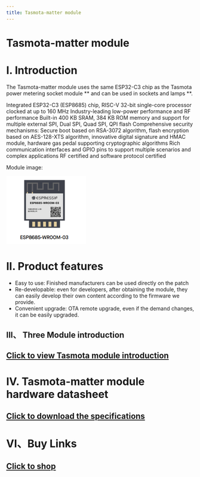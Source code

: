 ```yaml
---
title: Tasmota-matter module
---
```


# Tasmota-matter module




# I. Introduction
The Tasmota-matter module uses the same ESP32-C3 chip as the Tasmota power metering socket module ** and can be used in sockets and lamps **.

Integrated ESP32-C3 (ESP8685) chip, RISC-V 32-bit single-core processor clocked at up to 160 MHz
Industry-leading low-power performance and RF performance
Built-in 400 KB SRAM, 384 KB ROM memory and support for multiple external SPI, Dual SPI, Quad SPI, QPI flash
Comprehensive security mechanisms: Secure boot based on RSA-3072 algorithm, flash encryption based on AES-128-XTS algorithm, innovative digital signature and HMAC module, hardware gas pedal supporting cryptographic algorithms
Rich communication interfaces and GPIO pins to support multiple scenarios and complex applications
RF certified and software protocol certified

Module image:

![esp32c3图片](/assets/images/matter/8685-03.png)

# II. Product features

- Easy to use: Finished manufacturers can be used directly on the patch
- Re-developable: even for developers, after obtaining the module, they can easily develop their own content according to the firmware we provide.
- Convenient upgrade: OTA remote upgrade, even if the demand changes, it can be easily upgraded.

## III、 Three Module introduction ##
## [Click to view Tasmota module introduction](../../services_support/tasmota/WB02A-8685H4V1_datasheet.md)

# IV. Tasmota-matter module hardware datasheet
## [Click to download the specifications](../../download/tasmota/tasmota-matter_datasheet.md)

# VI、Buy Links
## [Click to shop](../../buy_sample/tasmota/tasmota-matter.md)